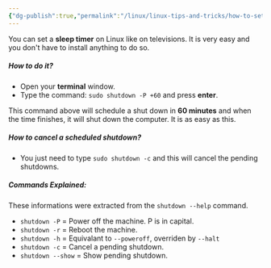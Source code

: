 ```yaml
---
{"dg-publish":true,"permalink":"/linux/linux-tips-and-tricks/how-to-set-a-sleep-timer-on-linux/","noteIcon":""}
---
```


You can set a **sleep timer** on Linux like on televisions. It is very easy and you don't have to install anything to do so.

##### How to do it?
- Open your **terminal** window.
- Type the command: `sudo shutdown -P +60` and press **enter**.

This command above will schedule a shut down in **60 minutes** and when the time finishes, it will shut down the computer. It is as easy as this.

##### How to cancel a scheduled shutdown?
- You just need to type `sudo shutdown -c` and this will cancel the pending shutdowns. 

##### Commands Explained:
These informations were extracted from the `shutdown --help` command.
- `shutdown -P` = Power off the machine. P is in capital.
- `shutdown -r` = Reboot the machine.
- `shutdown -h` = Equivalant to `--poweroff`, overriden by `--halt`
- `shutdown -c` = Cancel a pending shutdown.
- `shutdown --show` = Show pending shutdown. 